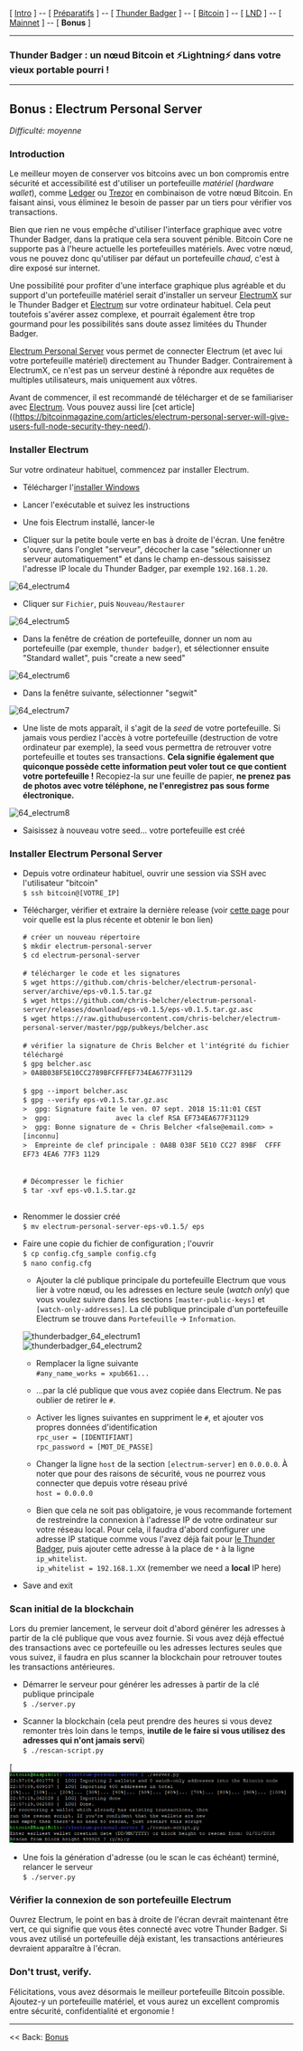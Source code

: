 [ [Intro](README.md) ] -- [ [Préparatifs](thunderbadger_10_preparations.md) ] -- [ [Thunder Badger](thunderbadger_20_ThunderBadger.md) ] -- [ [Bitcoin](thunderbadger_30_bitcoin.md) ] -- [ [LND](thunderbadger_40_lnd.md) ] -- [ [Mainnet](thunderbadger_50_mainnet.md) ] -- [ **Bonus** ]

------

### Thunder Badger : un nœud Bitcoin et ⚡Lightning️⚡ dans votre vieux portable pourri !

------

## Bonus : Electrum Personal Server

*Difficulté: moyenne*

### Introduction

Le meilleur moyen de conserver vos bitcoins avec un bon compromis entre sécurité et accessibilité est d'utiliser un portefeuille _matériel_ (_hardware wallet_), comme [Ledger](https://www.ledgerwallet.com/) ou [Trezor](https://trezor.io/) en combinaison de votre nœud Bitcoin. En faisant ainsi, vous éliminez le besoin de passer par un tiers pour vérifier vos transactions.

Bien que rien ne vous empêche d'utiliser l'interface graphique avec votre Thunder Badger, dans la pratique cela sera souvent pénible. Bitcoin Core ne supporte pas à l'heure actuelle les portefeuilles matériels. Avec votre nœud, vous ne pouvez donc qu'utiliser par défaut un portefeuille _chaud_, c'est à dire exposé sur internet. 

Une possibilité pour profiter d'une interface graphique plus agréable et du support d'un portefeuille matériel serait d'installer un serveur [ElectrumX](https://github.com/kyuupichan/electrumx) sur le Thunder Badger et [Electrum](https://electrum.org/) sur votre ordinateur habituel. Cela peut toutefois s'avérer assez complexe, et pourrait également être trop gourmand pour les possibilités sans doute assez limitées du Thunder Badger.

[Electrum Personal Server](https://github.com/chris-belcher/electrum-personal-server) vous permet de connecter Electrum (et avec lui votre portefeuille matériel) directement au Thunder Badger. Contrairement à ElectrumX, ce n'est pas un serveur destiné à répondre aux requêtes de multiples utilisateurs, mais uniquement aux vôtres.

Avant de commencer, il est recommandé de télécharger et de se familiariser avec [Electrum](https://electrum.org/#download). Vous pouvez aussi lire [cet article]((https://bitcoinmagazine.com/articles/electrum-personal-server-will-give-users-full-node-security-they-need/).

### Installer Electrum

Sur votre ordinateur habituel, commencez par installer Electrum.

* Télécharger l'[installer Windows](https://download.electrum.org/3.2.3/electrum-3.2.3-setup.exe)  

* Lancer l'exécutable et suivez les instructions

* Une fois Electrum installé, lancer-le

* Cliquer sur la petite boule verte en bas à droite de l'écran. Une fenêtre s'ouvre, dans l'onglet "serveur", décocher la case "sélectionner un serveur automatiquement" et dans le champ en-dessous saisissez l'adresse IP locale du Thunder Badger, par exemple `192.168.1.20`.  

![64_electrum4](64_electrum4.png)

* Cliquer sur `Fichier`, puis `Nouveau/Restaurer`  

![64_electrum5](64_electrum5.png)  

* Dans la fenêtre de création de portefeuille, donner un nom au portefeuille (par exemple, `thunder badger`), et sélectionner ensuite "Standard wallet", puis "create a new seed"

![64_electrum6](64_electrum6.png)

* Dans la fenêtre suivante, sélectionner "segwit"

![64_electrum7](64_electrum7.png)

* Une liste de mots apparaît, il s'agit de la _seed_ de votre portefeuille. Si jamais vous perdiez l'accès à votre portefeuille (destruction de votre ordinateur par exemple), la seed vous permettra de retrouver votre portefeuille et toutes ses transactions. **Cela signifie également que quiconque possède cette information peut voler tout ce que contient votre portefeuille !** Recopiez-la sur une feuille de papier, **ne prenez pas de photos avec votre téléphone, ne l'enregistrez pas sous forme électronique.** 

![64_electrum8](64_electrum8.png)

* Saisissez à nouveau votre seed... votre portefeuille est créé

### Installer Electrum Personal Server

* Depuis votre ordinateur habituel, ouvrir une session via SSH avec l'utilisateur "bitcoin"  
  `$ ssh bitcoin@[VOTRE_IP]`  
* Télécharger, vérifier et extraire la dernière release (voir [cette page](https://github.com/chris-belcher/electrum-personal-server/releases) pour voir quelle est la plus récente et obtenir le bon lien)  

  ```
  # créer un nouveau répertoire
  $ mkdir electrum-personal-server
  $ cd electrum-personal-server
  
  # télécharger le code et les signatures
  $ wget https://github.com/chris-belcher/electrum-personal-server/archive/eps-v0.1.5.tar.gz
  $ wget https://github.com/chris-belcher/electrum-personal-server/releases/download/eps-v0.1.5/eps-v0.1.5.tar.gz.asc
  $ wget https://raw.githubusercontent.com/chris-belcher/electrum-personal-server/master/pgp/pubkeys/belcher.asc
  
  # vérifier la signature de Chris Belcher et l'intégrité du fichier téléchargé
  $ gpg belcher.asc
  > 0A8B038F5E10CC2789BFCFFFEF734EA677F31129
  
  $ gpg --import belcher.asc
  $ gpg --verify eps-v0.1.5.tar.gz.asc
  >  gpg: Signature faite le ven. 07 sept. 2018 15:11:01 CEST
  >  gpg:                avec la clef RSA EF734EA677F31129
  >  gpg: Bonne signature de « Chris Belcher <false@email.com> » [inconnu]
  >  Empreinte de clef principale : 0A8B 038F 5E10 CC27 89BF  CFFF EF73 4EA6 77F3 1129

  
  # Décompresser le fichier
  $ tar -xvf eps-v0.1.5.tar.gz  
  
  
  ```
* Renommer le dossier créé  
`$ mv electrum-personal-server-eps-v0.1.5/ eps`

* Faire une copie du fichier de configuration ; l'ouvrir  
  `$ cp config.cfg_sample config.cfg`  
  `$ nano config.cfg` 

  * Ajouter la clé publique principale du portefeuille Electrum que vous lier à votre nœud, ou les adresses en lecture seule (_watch only_) que vous voulez suivre dans les sections `[master-public-keys]` et `[watch-only-addresses]`. La clé publique principale d'un portefeuille Electrum se trouve dans `Portefeuille` -> `Information`.
  
  ![thunderbadger_64_electrum1](thunderbadger_64_electrum1.png)  
  ![thunderbadger_64_electrum2](thunderbadger_64_electrum2.png)  
  
  * Remplacer la ligne suivante  
  `#any_name_works = xpub661...`
  
  * ...par la clé publique que vous avez copiée dans Electrum. Ne pas oublier de retirer le `#`.

  * Activer les lignes suivantes en suppriment le `#`, et ajouter vos propres données d'identification  
    `rpc_user = [IDENTIFIANT]`  
    `rpc_password = [MOT_DE_PASSE]`

  * Changer la ligne `host` de la section `[electrum-server]` en `0.0.0.0`. À noter que pour des raisons de sécurité, vous ne pourrez vous connecter que depuis votre réseau privé  
    `host = 0.0.0.0`  
  * Bien que cela ne soit pas obligatoire, je vous recommande fortement de restreindre la connexion à l'adresse IP de votre ordinateur sur votre réseau local. Pour cela, il faudra d'abord configurer une adresse IP statique comme vous l'avez déjà fait pour [le Thunder Badger](https://github.com/BobleChinois/guides/blob/master/thunderbadger/thunderbadger_20_ThunderBadger.md#adresse-ip-fixe), puis ajouter cette adresse à la place de `*` à la ligne `ip_whitelist`.  
  `ip_whitelist = 192.168.1.XX` (remember we need a **local** IP here)
  
* Save and exit

### Scan initial de la blockchain

Lors du premier lancement, le serveur doit d'abord générer les adresses à partir de la clé publique que vous avez fournie. Si vous avez déjà effectué des transactions avec ce portefeuille ou les adresses lectures seules que vous suivez, il faudra en plus scanner la blockchain pour retrouver toutes les transactions antérieures.

* Démarrer le serveur pour générer les adresses à partir de la clé publique principale  
  `$ ./server.py`
  
* Scanner la blockchain (cela peut prendre des heures si vous devez remonter très loin dans le temps, **inutile de le faire si vous utilisez des adresses qui n'ont jamais servi**)  
  `$ ./rescan-script.py`

[![initialize server and scan blockchain](images/60_eps_rescan.png)

* Une fois la génération d'adresse (ou le scan le cas échéant) terminé, relancer le serveur  
 `$ ./server.py`

### Vérifier la connexion de son portefeuille Electrum

Ouvrez Electrum, le point en bas à droite de l'écran devrait maintenant être vert, ce qui signifie que vous êtes connecté avec votre Thunder Badger. Si vous avez utilisé un portefeuille déjà existant, les transactions antérieures devraient apparaître à l'écran.

### Don't trust, verify.

Félicitations, vous avez désormais le meilleur portefeuille Bitcoin possible. Ajoutez-y un portefeuille matériel, et vous aurez un excellent compromis entre sécurité, confidentialité et ergonomie !

---

<< Back: [Bonus](thunderbadger_60_bonus.md) 
